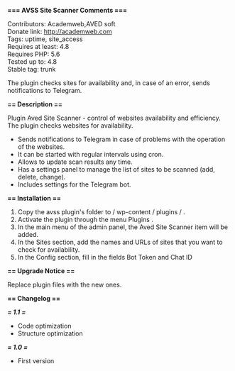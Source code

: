 **=== AVSS Site Scanner Comments ===**

Contributors: Academweb,AVED soft<br>
Donate link: http://academweb.com<br>
Tags: uptime, site_access<br>
Requires at least: 4.8<br>
Requires PHP: 5.6<br>
Tested up to: 4.8<br>
Stable tag: trunk<br>

The plugin checks sites for availability and, in case of an error, sends notifications to Telegram.

**== Description ==**<br>

Plugin Aved Site Scanner - control of  websites availability and efficiency.
The plugin checks websites for availability.
 - Sends notifications to Telegram in case of  problems with the operation of the websites.
 - It can be started with regular intervals using cron.
 - Allows  to update scan results any time.
 - Has a settings panel to manage the list of sites to be scanned (add, delete, change).
 - Includes settings for the Telegram bot.


**== Installation ==**

1. Copy the  avss  plugin's folder to  / wp-content / plugins / .
2. Activate the plugin through the menu  Plugins .
3. In the main menu of the admin panel, the  Aved Site Scanner  item will be added.
4. In the  Sites  section, add the names and URLs of sites that you want to check for availability.
5. In the  Config  section, fill in the fields  Bot Token  and  Chat ID 

**== Upgrade Notice ==**

Replace plugin files with the new ones.

**== Changelog ==**

**_= 1.1 =_**
* Code optimization 
* Structure optimization

**_= 1.0 =_**
* First version
